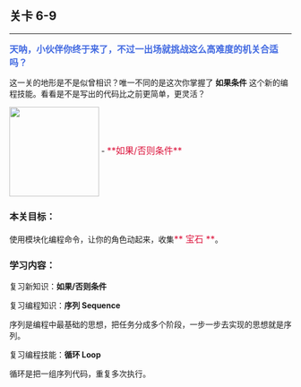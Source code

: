 ## 关卡 6-9

------
<font color=#4169E1 size=3>**天呐，小伙伴你终于来了，不过一出场就挑战这么高难度的机关合适吗？**</font>

这一关的地形是不是似曾相识？唯一不同的是这次你掌握了 **如果条件** 这个新的编程技能。看看是不是写出的代码比之前更简单，更灵活？

<img src="./scene/image/if_else.png" width = "160" alt="" align=center /> 
 - <font color=#DC143C size=3>**如果/否则条件**</font>

### 本关目标：
使用模块化编程命令，让你的角色动起来，收集<font color=#DC143C size=3>** 宝石 **</font>。

### 学习内容：
复习新知识：**如果/否则条件**

复习编程知识：**序列 Sequence**

序列是编程中最基础的思想，把任务分成多个阶段，一步一步去实现的思想就是序列。

复习编程技能：**循环 Loop**

循环是把一组序列代码，重复多次执行。
